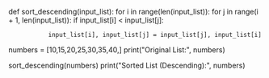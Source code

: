 
def sort_descending(input_list):
    for i in range(len(input_list)):
      for j in range(i + 1, len(input_list)):
            if input_list[i] < input_list[j]:
            
               input_list[i], input_list[j] = input_list[j], input_list[i]


numbers = [10,15,20,25,30,35,40,]
print("Original List:", numbers)

sort_descending(numbers)
print("Sorted List (Descending):", numbers)
